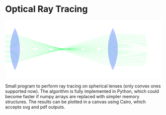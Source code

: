 # Optical Ray Tracing

![Example of an afocal ray traced optical system](test.svg)

Small program to perform ray tracing on spherical lenses (only convex ones supported now).
The algorithm is fully implemented in Python, which could become faster if numpy arrays
are replaced with simpler memory structures. The results can be plotted in a canvas using
Cairo, which accepts svg and pdf outputs.
